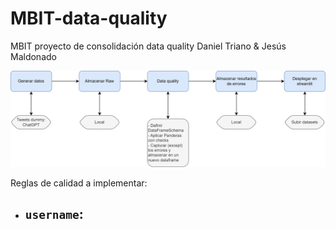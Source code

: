 # MBIT-data-quality
MBIT proyecto de consolidación data quality Daniel Triano &amp; Jesús Maldonado

![Diagram](MBIT-data-quality.drawio.png)

Reglas de calidad a implementar:
- `username`:
    - 